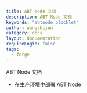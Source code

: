 ```yaml
---
title: ABT Node 文档
description: ABT Node 文档
keywords: "abtnode blocklet"
author: wangshijun
category: docs
layout: documentation
requireLogin: false
tags:
  - forge
---
```


ABT Node 文档

- [在生产环境中部署 ABT Node](./production-deployment)
